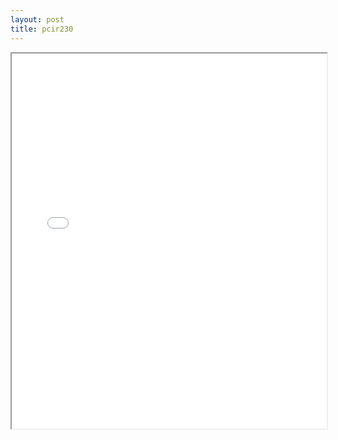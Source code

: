```yaml
---
layout: post
title: pcir230
---
```


<div class="pdf-container">
<iframe src="/ea/assets/pdfs/misc/pcir230.pdf" height="600" width="100%" allowFullScreen="true"></iframe>
</div>

